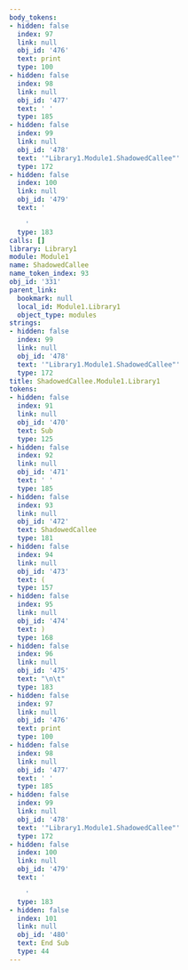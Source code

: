 ```yaml
---
body_tokens:
- hidden: false
  index: 97
  link: null
  obj_id: '476'
  text: print
  type: 100
- hidden: false
  index: 98
  link: null
  obj_id: '477'
  text: ' '
  type: 185
- hidden: false
  index: 99
  link: null
  obj_id: '478'
  text: '"Library1.Module1.ShadowedCallee"'
  type: 172
- hidden: false
  index: 100
  link: null
  obj_id: '479'
  text: '

    '
  type: 183
calls: []
library: Library1
module: Module1
name: ShadowedCallee
name_token_index: 93
obj_id: '331'
parent_link:
  bookmark: null
  local_id: Module1.Library1
  object_type: modules
strings:
- hidden: false
  index: 99
  link: null
  obj_id: '478'
  text: '"Library1.Module1.ShadowedCallee"'
  type: 172
title: ShadowedCallee.Module1.Library1
tokens:
- hidden: false
  index: 91
  link: null
  obj_id: '470'
  text: Sub
  type: 125
- hidden: false
  index: 92
  link: null
  obj_id: '471'
  text: ' '
  type: 185
- hidden: false
  index: 93
  link: null
  obj_id: '472'
  text: ShadowedCallee
  type: 181
- hidden: false
  index: 94
  link: null
  obj_id: '473'
  text: (
  type: 157
- hidden: false
  index: 95
  link: null
  obj_id: '474'
  text: )
  type: 168
- hidden: false
  index: 96
  link: null
  obj_id: '475'
  text: "\n\t"
  type: 183
- hidden: false
  index: 97
  link: null
  obj_id: '476'
  text: print
  type: 100
- hidden: false
  index: 98
  link: null
  obj_id: '477'
  text: ' '
  type: 185
- hidden: false
  index: 99
  link: null
  obj_id: '478'
  text: '"Library1.Module1.ShadowedCallee"'
  type: 172
- hidden: false
  index: 100
  link: null
  obj_id: '479'
  text: '

    '
  type: 183
- hidden: false
  index: 101
  link: null
  obj_id: '480'
  text: End Sub
  type: 44
---
```

